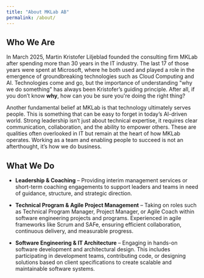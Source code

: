 ```yaml
---
title: "About MKLab AB"
permalink: /about/
---
```


## Who We Are

In March 2025, Martin Kristofer Liljeblad founded the consulting firm MKLab after spending more than 30 years in the IT industry. The last 17 of those years were spent at Microsoft, where he both used and played a role in the emergence of groundbreaking technologies such as Cloud Computing and AI. Technologies come and go, but the importance of understanding "why we do something" has always been Kristofer’s guiding principle. After all, if you don’t know **why**, how can you be sure you're doing the right thing?
  
Another fundamental belief at MKLab is that technology ultimately serves people. This is something that can be easy to forget in today’s AI-driven world. Strong leadership isn’t just about technical expertise, it requires clear communication, collaboration, and the ability to empower others. These are qualities often overlooked in IT but remain at the heart of how MKLab operates. Working as a team and enabling people to succeed is not an afterthought, it’s how we do business.

## What We Do

- **Leadership & Coaching** – Providing interim management services or short-term coaching engagements to support leaders and teams in need of guidance, structure, and strategic direction.

- **Technical Program & Agile Project Management** – Taking on roles such as Technical Program Manager, Project Manager, or Agile Coach within software engineering projects and programs. Experienced in agile frameworks like Scrum and SAFe, ensuring efficient collaboration, continuous delivery, and measurable progress.

- **Software Engineering & IT Architecture** – Engaging in hands-on software development and architectural design. This includes participating in development teams, contributing code, or designing solutions based on client specifications to create scalable and maintainable software systems.
